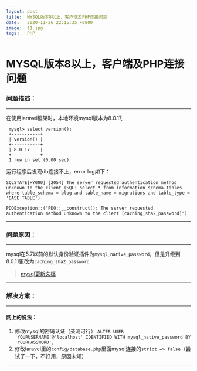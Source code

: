 ```yaml
---
layout: post
title:  MYSQL版本8以上，客户端及PHP连接问题
date:   2020-11-26 22:15:35 +0800
image:  11.jpg
tags:   PHP
---
```


# MYSQL版本8以上，客户端及PHP连接问题

### 问题描述：
---
  在使用laravel框架时，本地环境mysql版本为8.0.17,
  ```
   mysql> select version();
   +-----------+
   | version() |
   +-----------+
   | 8.0.17    |
   +-----------+
   1 row in set (0.00 sec)
   ```
   运行程序后发现db连接不上，error log如下：
   ```
   SQLSTATE[HY000] [2054] The server requested authentication method unknown to the client (SQL: select * from information_schema.tables where table_schema = blog and table_name = migrations and table_type = 'BASE TABLE')
   ```
   ```
   PDOException::("PDO::__construct(): The server requested authentication method unknown to the client [caching_sha2_password]")
   ```
---

### 问题原因：
--------
  mysql在5.7以前的默认身份验证插件为`mysql_native_password`，但是升级到8.0.11更改为`caching_sha2_password`  
  > [mysql更新文档](https://dev.mysql.com/doc/refman/8.0/en/caching-sha2-pluggable-authentication.html)
--------

### 解决方案：
--------
#### 网上的说法：

  1. 修改mysql的密码认证（亲测可行）
    ```
    ALTER USER 'YOURUSERNAME'@'localhost' IDENTIFIED WITH mysql_native_password BY 'YOURPASSWORD';
    ```
  2. 修改laravel里的`config/database.php`里面mysql连接的`strict => false`（尝试了一下，不好用，原因未知）
--------
